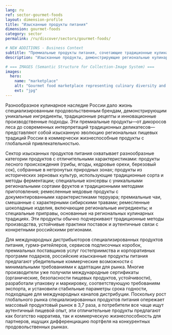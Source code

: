 ```yaml
---
lang: ru
ref: sector-gourmet-foods
layout: dimension-profile
title: "Изысканные продукты питания"
dimension: gourmet-foods
category: sector
permalink: /ru/discover/sectors/gourmet-foods/

# NEW ADDITIONS - Business Context
subtitle: "Премиальные продукты питания, сочетающие традиционные кулинарные техники с исключительными ингредиентами для создания отличительных гастрономических впечатлений"
description: "Изысканные продукты, демонстрирующие региональные кулинарные традиции и ингредиенты, предназначенные для утонченных потребителей, ищущих аутентичные вкусы."

# === IMAGES (Semantic Structure for Collection-Image System) ===
images:
  hero:
    name: "marketplace"
    alt: "Gourmet food marketplace representing culinary diversity and specialty ingredients"
    ext: "jpg"
---
```


Разнообразное кулинарное наследие России дало жизнь специализированным продовольственным брендам, демонстрирующим уникальные ингредиенты, традиционные рецепты и инновационные производственные подходы. Эти премиальные продукты—от дикоросов леса до современных интерпретаций традиционных деликатесов—представляют собой изысканную эволюцию региональных пищевых традиций России в коммерчески жизнеспособные продукты с глобальной привлекательностью.

Сектор изысканных продуктов питания охватывает разнообразные категории продуктов с отличительными характеристиками: продукты лесного происхождения (грибы, ягоды, кедровые орехи, березовый сок), собранные в нетронутых природных зонах; продукты из исторических зерновых культур, использующие традиционные сорта и методы ферментации; специальные консервы с уникальными региональными сортами фруктов и традиционными методами приготовления; ремесленные медовые продукты с документированными характеристиками терруара; премиальные чаи, смешанные с характерными сибирскими травами; ремесленные шоколадные изделия, включающие региональные ингредиенты; и специальные приправы, основанные на региональных кулинарных традициях. Эти продукты обычно подчеркивают традиционные методы производства, устойчивые практики поставок и аутентичные связи с конкретными российскими регионами.

Для международных дистрибьюторов специализированных продуктов питания, гурмэ-ритейлеров, сервисов подписочных коробок, премиальных поставщиков услуг гостеприимства и корпоративных программ подарков, российские изысканные продукты питания предлагают убедительные коммерческие возможности с минимальными требованиями к адаптации для рынка. Многие производители уже получили международные сертификаты (органические, безопасности пищевых продуктов, устойчивости), разработали упаковку и маркировку, соответствующую требованиям экспорта, и установили стабильные параметры срока годности, подходящие для международных каналов дистрибуции. Поскольку рост глобального рынка специализированных продуктов питания опережает массовый продуктовый рынок в 3,7 раза, а потребители все чаще ищут аутентичный пищевой опыт, эти отличительные продукты предлагают как богатство нарратива, так и коммерческую жизнеспособность для партнеров, ищущих дифференциацию портфеля на конкурентных продовольственных рынках.
